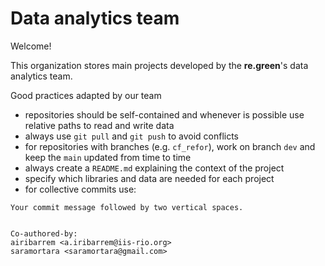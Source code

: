 # Data analytics team

Welcome! 

This organization stores main projects developed by the **re.green**'s data analytics team. 

Good practices adapted by our team

- repositories should be self-contained and whenever is possible use relative paths to read and write data
- always use `git pull` and `git push` to avoid conflicts
- for repositories with branches (e.g. `cf_refor`), work on branch `dev` and keep the `main` updated from time to time
- always create a `README.md` explaining the context of the project
- specify which libraries and data are needed for each project
- for collective commits use: 

```
Your commit message followed by two vertical spaces.


Co-authored-by:
airibarrem <a.iribarrem@iis-rio.org>
saramortara <saramortara@gmail.com>
```
